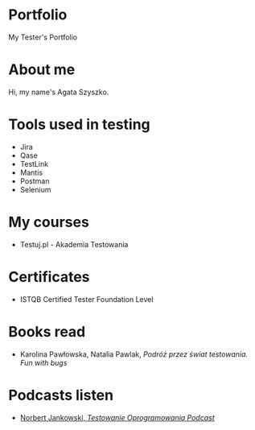 # Portfolio

My Tester's Portfolio

# About me

Hi, my name's Agata Szyszko.

# Tools used in testing

* Jira 
* Qase 
* TestLink 
* Mantis
* Postman 
* Selenium 

# My courses

* Testuj.pl - Akademia Testowania

# Certificates

* ISTQB Certified Tester Foundation Level

# Books read

* Karolina Pawłowska, Natalia Pawlak, *Podróż przez świat testowania. Fun with bugs*

# Podcasts listen

* [Norbert Jankowski, *Testowanie Oprogramowania Podcast*](https://podcasttestowanie.pl/)

